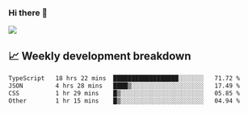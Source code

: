### Hi there 👋
<img align="center" src="https://github-readme-stats.vercel.app/api?username=Tumao727&show_icons=true&hide_title=true&theme=dracula" />


## 📈 Weekly development breakdown
<!--START_SECTION:waka-->

```txt
TypeScript   18 hrs 22 mins  ██████████████████░░░░░░░   71.72 %
JSON         4 hrs 28 mins   ████▒░░░░░░░░░░░░░░░░░░░░   17.49 %
CSS          1 hr 29 mins    █▒░░░░░░░░░░░░░░░░░░░░░░░   05.85 %
Other        1 hr 15 mins    █▒░░░░░░░░░░░░░░░░░░░░░░░   04.94 %
```

<!--END_SECTION:waka-->